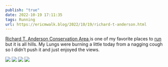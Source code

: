 ```yaml
---
publish: "true"
date: 2022-10-19 17:11:35
tags: Running
url: https://ericmwalk.blog/2022/10/19/richard-t-anderson.html
---
```


[Richard T. Anderson Conservation Area ](https://maps.apple.com/?address=18700%20Flying%20Cloud%20Dr,%20Eden%20Prairie,%20MN%20%2055347,%20United%20States&auid=4390874849108600753&ll=44.820508,-93.514895&lsp=9902&q=Richard%20T.%20Anderson%20Conservation%20Area&t=m)is  one of my favorite places to [run](http://www.strava.com/activities/7989368878) but it is all hills. My Lungs were burning a little today from a nagging cough so I didn’t push it and just enjoyed the views.

![](https://ericmwalk.blog/uploads/2022/3241ef23ce.jpg)
![](https://ericmwalk.blog/uploads/2022/746ac3dbb1.jpg)
![](https://ericmwalk.blog/uploads/2022/44ae66807b.jpg)
![](https://ericmwalk.blog/uploads/2022/4d28aee533.jpg)